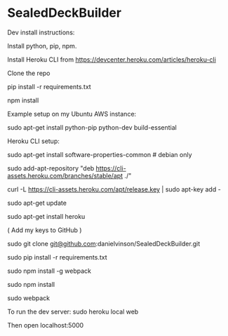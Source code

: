 # SealedDeckBuilder

Dev install instructions:

Install python, pip, npm.

Install Heroku CLI from https://devcenter.heroku.com/articles/heroku-cli

Clone the repo

pip install -r requirements.txt

npm install




Example setup on my Ubuntu AWS instance:

sudo apt-get install python-pip python-dev build-essential

Heroku CLI setup:

sudo apt-get install software-properties-common # debian only

sudo add-apt-repository "deb https://cli-assets.heroku.com/branches/stable/apt ./"

curl -L https://cli-assets.heroku.com/apt/release.key | sudo apt-key add -

sudo apt-get update

sudo apt-get install heroku



( Add my keys to GitHub )

sudo git clone git@github.com:danielvinson/SealedDeckBuilder.git

sudo pip install -r requirements.txt

sudo npm install -g webpack

sudo npm install

sudo webpack



To run the dev server: sudo heroku local web

Then open localhost:5000

